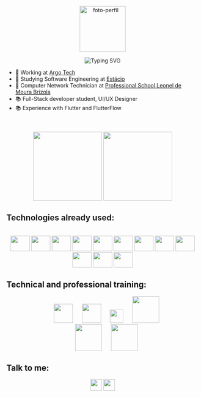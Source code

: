 <div align="center">
  <br>
  <img src="https://avatars.githubusercontent.com/u/117620005?v=4" alt="foto-perfil" width="120"/>
  <br>

  ![Typing SVG](https://readme-typing-svg.demolab.com?font=Fira+Code&size=22&pause=1000&random=false&width=435&lines=Helo%2C+my+name+is+Weslley+Richard!;I+am+17+years+old;I+study+computer+network;I'm+a+web+developer)
</div>

- 💼 Working at [Argo Tech](https://grupoargo.tech/)
- 📖 Studying Software Engineering at [Estácio](https://estacio.br/)
- 📖 Computer Network Technician at [Professional School Leonel de Moura Brizola](https://www.instagram.com/eeepleonelbrizola/)
- 📚 Full-Stack developer student, UI/UX Designer
- 📚 Experience with Flutter and FlutterFlow

<div align="center">
  <br><br>
  <img height="180em" src="https://github-readme-stats.vercel.app/api?username=weslleyrichardi&show_icons=true&theme=radical"/>
  <img height="180em" src="https://github-readme-stats.vercel.app/api/top-langs/?username=weslleyrichardi&layout=compact&theme=radical">
</div>

## Technologies already used:
<div align="center" justfy="center"><br>
  <img  height="40" width="50" src="https://cdn.jsdelivr.net/gh/devicons/devicon/icons/html5/html5-original.svg" />
  <img  height="40" width="50" src="https://cdn.jsdelivr.net/gh/devicons/devicon/icons/css3/css3-original.svg"/>
  <img  height="40" width="50" src="https://cdn.jsdelivr.net/gh/devicons/devicon/icons/javascript/javascript-original.svg"/>
  <img  height="40" width="50" src="https://cdn.jsdelivr.net/gh/devicons/devicon/icons/python/python-original.svg" />
  <!-- <img  height="40" width="50" src="https://cdn.jsdelivr.net/gh/devicons/devicon/icons/nodejs/nodejs-original.svg" /> -->
  <img  height="40" width="50" src="https://cdn.jsdelivr.net/gh/devicons/devicon/icons/react/react-original.svg" />
  <img  height="40" width="50" src="https://cdn.jsdelivr.net/gh/devicons/devicon/icons/nextjs/nextjs-original.svg" />
  <img  height="40" width="50" src="https://cdn.jsdelivr.net/gh/devicons/devicon/icons/tailwindcss/tailwindcss-original.svg" />
  <!-- <img  height="40" width="50" src="https://cdn.jsdelivr.net/gh/devicons/devicon/icons/typescript/typescript-original.svg" /> -->
  <img  height="40" width="50" src="https://avatars.githubusercontent.com/u/74943865?s=200&v=4" />
  <img  height="40" width="50" src="https://cdn.jsdelivr.net/gh/devicons/devicon/icons/figma/figma-original.svg" />
  <img  height="40" width="50" src="https://cdn.jsdelivr.net/gh/devicons/devicon/icons/supabase/supabase-original.svg" />
  <img  height="40" width="50" src="https://cdn.jsdelivr.net/gh/devicons/devicon/icons/mysql/mysql-original.svg" />
  <!-- <img  height="40" width="50" src="https://cdn.jsdelivr.net/gh/devicons/devicon/icons/firebase/firebase-original.svg" /> -->
  <img  height="40" width="50" src="https://cdn.jsdelivr.net/gh/devicons/devicon/icons/dart/dart-original.svg" />
</div>

## Technical and professional training:
<div align="center">
  &nbsp;&nbsp;&nbsp;&nbsp;&nbsp;<img   height="50" src="https://cdn.worldvectorlogo.com/logos/rocketseat.svg" />
  &nbsp;&nbsp;&nbsp;&nbsp;&nbsp;<img   height="50" src="https://cdn.worldvectorlogo.com/logos/udemy-wordmark-1.svg" />
  &nbsp;&nbsp;&nbsp;&nbsp;&nbsp;<img   height="35" src="https://cdn.freebiesupply.com/logos/large/2x/coursera-logo-png-transparent.png" />
  &nbsp;&nbsp;&nbsp;&nbsp;&nbsp;<img   height="70" src="https://i.pinimg.com/originals/49/72/6e/49726e65f6b35c2e8e366a16c0734fb7.png" /><br>
  &nbsp;&nbsp;&nbsp;&nbsp;&nbsp;<img   height="70" src="https://grupoargo.tech/wp-content/uploads/2024/03/Argo-Tech-41-1.png" />
  &nbsp;&nbsp;&nbsp;&nbsp;&nbsp;<img   height="70" src="https://scontent.fjdo10-1.fna.fbcdn.net/v/t39.30808-6/277761561_456047692948233_1197592005625330804_n.png?_nc_cat=106&ccb=1-7&_nc_sid=6ee11a&_nc_ohc=bu9dzKtASVoQ7kNvwFOPyxM&_nc_oc=AdnTZSXT7w4BXNsraGh3nTFW-h6JN-kitdWFqjl-Oc8lGSRh-uBGKw4iRlSxYK44eMYtG8Sosj1cN_zhPKEtHfiJ&_nc_zt=23&_nc_ht=scontent.fjdo10-1.fna&_nc_gid=BUUvSMEShRzeZwbMKJY3Nw&oh=00_AfHKRxZ4o9QHpMEOKhqGJqyfoWi5iKEhVVkSj_B41lOzJA&oe=6804358A" />
</div>

## Talk to me:
<div align="center">
  <a href="https://www.instagram.com/eu.richardi/" target="_blank"><img height="30" src="https://img.shields.io/badge/Instagram-E4505F?style=for-the-badge&logo=instagram&logoColor=white"/></a>
  <a href="https://www.linkedin.com/in/weslley-richard" target="_blank"><img height="30px" src="https://img.shields.io/badge/LinkedIn-0077B5?style=for-the-badge&logo=linkedin&logoColor=white"/></a>
  <!-- <a href="#" target="_blank"><img height="30px" src="https://img.shields.io/badge/Discord-7289DA?style=for-the-badge&logo=discord&logoColor=white"/></a> -->
</div>
